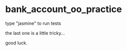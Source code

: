 # bank_account_oo_practice

type "jasmine" to run tests

the last one is a little tricky...

good luck.
